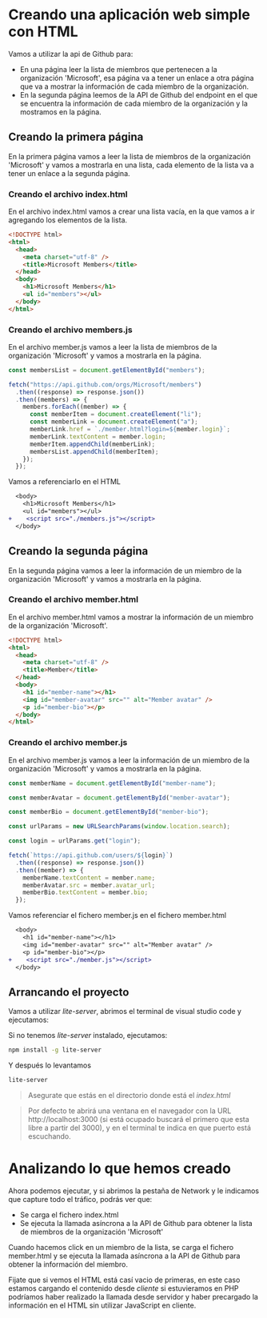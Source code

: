 # Creando una aplicación web simple con HTML

Vamos a utilizar la api de Github para:

- En una página leer la lista de miembros que pertenecen a la organización 'Microsoft', esa página va a tener un enlace a otra página que va a mostrar la información de cada miembro de la organización.
- En la segunda página leemos de la API de Github del endpoint en el que se encuentra la información de cada miembro de la organización y la mostramos en la página.

## Creando la primera página

En la primera página vamos a leer la lista de miembros de la organización 'Microsoft' y vamos a mostrarla en una lista, cada elemento de la lista va a tener un enlace a la segunda página.

### Creando el archivo index.html

En el archivo index.html vamos a crear una lista vacía, en la que vamos a ir agregando los elementos de la lista.

```html
<!DOCTYPE html>
<html>
  <head>
    <meta charset="utf-8" />
    <title>Microsoft Members</title>
  </head>
  <body>
    <h1>Microsoft Members</h1>
    <ul id="members"></ul>
  </body>
</html>
```

### Creando el archivo members.js

En el archivo member.js vamos a leer la lista de miembros de la organización 'Microsoft' y vamos a mostrarla en la página.

```javascript
const membersList = document.getElementById("members");

fetch("https://api.github.com/orgs/Microsoft/members")
  .then((response) => response.json())
  .then((members) => {
    members.forEach((member) => {
      const memberItem = document.createElement("li");
      const memberLink = document.createElement("a");
      memberLink.href = `./member.html?login=${member.login}`;
      memberLink.textContent = member.login;
      memberItem.appendChild(memberLink);
      membersList.appendChild(memberItem);
    });
  });
```

Vamos a referenciarlo en el HTML

```diff
  <body>
    <h1>Microsoft Members</h1>
    <ul id="members"></ul>
+    <script src="./members.js"></script>
  </body>
```

## Creando la segunda página

En la segunda página vamos a leer la información de un miembro de la organización 'Microsoft' y vamos a mostrarla en la página.

### Creando el archivo member.html

En el archivo member.html vamos a mostrar la información de un miembro de la organización 'Microsoft'.

```html
<!DOCTYPE html>
<html>
  <head>
    <meta charset="utf-8" />
    <title>Member</title>
  </head>
  <body>
    <h1 id="member-name"></h1>
    <img id="member-avatar" src="" alt="Member avatar" />
    <p id="member-bio"></p>
  </body>
</html>
```

### Creando el archivo member.js

En el archivo member.js vamos a leer la información de un miembro de la organización 'Microsoft' y vamos a mostrarla en la página.

```javascript
const memberName = document.getElementById("member-name");

const memberAvatar = document.getElementById("member-avatar");

const memberBio = document.getElementById("member-bio");

const urlParams = new URLSearchParams(window.location.search);

const login = urlParams.get("login");

fetch(`https://api.github.com/users/${login}`)
  .then((response) => response.json())
  .then((member) => {
    memberName.textContent = member.name;
    memberAvatar.src = member.avatar_url;
    memberBio.textContent = member.bio;
  });
```

Vamos referenciar el fichero member.js en el fichero member.html

```diff
  <body>
    <h1 id="member-name"></h1>
    <img id="member-avatar" src="" alt="Member avatar" />
    <p id="member-bio"></p>
+    <script src="./member.js"></script>
  </body>
```

## Arrancando el proyecto

Vamos a utilizar _lite-server_, abrimos el terminal de visual studio code y ejecutamos:

Si no tenemos _lite-server_ instalado, ejecutamos:

```bash
npm install -g lite-server
```

Y después lo levantamos

```bash
lite-server
```

> Asegurate que estás en el directorio donde está el _index.html_

> Por defecto te abrirá una ventana en el navegador con la URL http://localhost:3000 (si está ocupado buscará el primero que esta libre a partir del 3000), y en el terminal te indica en que puerto está escuchando.

# Analizando lo que hemos creado

Ahora podemos ejecutar, y si abrimos la pestaña de Network y le indicamos que capture todo el tráfico, podrás ver que:

- Se carga el fichero index.html
- Se ejecuta la llamada asíncrona a la API de Github para obtener la lista de miembros de la organización 'Microsoft'

Cuando hacemos click en un miembro de la lista, se carga el fichero member.html y se ejecuta la llamada asíncrona a la API de Github para obtener la información del miembro.

Fijate que si vemos el HTML está casí vacio de primeras, en este caso estamos cargando el contenido desde _cliente_ si estuvieramos en PHP podríamos haber realizado la llamada desde servidor y haber precargado la información en el HTML sin utilizar JavaScript en cliente.
